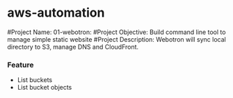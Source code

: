 # aws-automation

#Project Name: 01-webotron:
#Project Objective: Build command line tool to manage simple static website
#Project Description:
Webotron will sync local directory to S3, manage DNS and CloudFront.

### Feature
- List buckets
- List bucket objects
